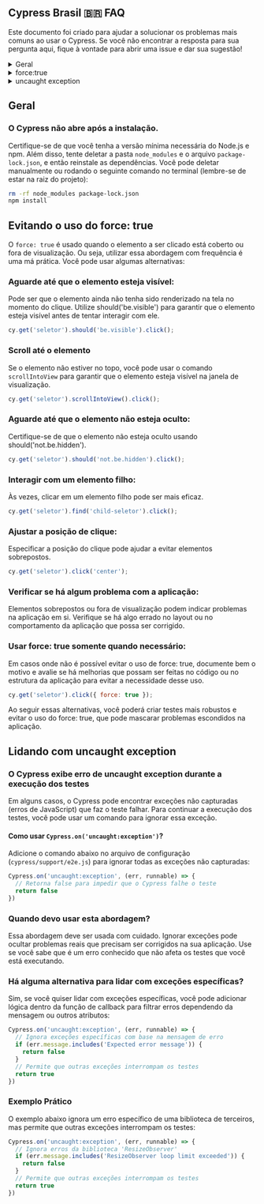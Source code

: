 ## Cypress Brasil 🇧🇷 FAQ

Este documento foi criado para ajudar a solucionar os problemas mais comuns ao usar o Cypress. Se você não encontrar a resposta para sua pergunta aqui, fique à vontade para abrir uma issue e dar sua sugestão!

<details>
  <summary>
    <a>Geral</a>
  </summary>
  
  <a name="geral"></a>
  
  - [Cypress não abre após a instalação](#o-cypress-não-abre-após-a-instalação)
</details>

<details>
  <summary>
    <a>force:true</a>
  </summary>
  
  <a name="force:true"></a>
  
  - [Evitando o uso do force:true](#force-true)
</details>

<details>
  <summary>
    <a>uncaught exception</a>
  </summary>
  
  <a name="uncaught exception"></a>  
  
  - [Lidando com uncaught exception](#lidando-com-uncaught-exception)
</details>




## Geral
### O Cypress não abre após a instalação.

Certifique-se de que você tenha a versão mínima necessária do Node.js e npm. Além disso, tente deletar a pasta `node_modules` e o arquivo `package-lock.json`, e então reinstale as dependências. Você pode deletar manualmente ou rodando o seguinte comando no terminal (lembre-se de estar na raiz do projeto):

```bash
rm -rf node_modules package-lock.json
npm install
```
## Evitando o uso do force: true

O `force: true` é usado quando o elemento a ser clicado está coberto ou fora de visualização. Ou seja, utilizar essa abordagem com frequência é uma má prática. Você pode usar algumas alternativas:

### Aguarde até que o elemento esteja visível:
Pode ser que o elemento ainda não tenha sido renderizado na tela no momento do clique. Utilize should('be.visible') para garantir que o elemento esteja visível antes de tentar interagir com ele.

```javascript
cy.get('seletor').should('be.visible').click();
```

### Scroll até o elemento
Se o elemento não estiver no topo, você pode usar o comando `scrollIntoView` para garantir que o elemento esteja visível na janela de visualização.

```javascript
cy.get('seletor').scrollIntoView().click();
```

### Aguarde até que o elemento não esteja oculto:
Certifique-se de que o elemento não esteja oculto usando should('not.be.hidden').

```javascript
cy.get('seletor').should('not.be.hidden').click();
```

### Interagir com um elemento filho:
Às vezes, clicar em um elemento filho pode ser mais eficaz.

```javascript
cy.get('seletor').find('child-seletor').click();
```

### Ajustar a posição de clique:
Especificar a posição do clique pode ajudar a evitar elementos sobrepostos.

```javascript
cy.get('seletor').click('center');
```

### Verificar se há algum problema com a aplicação:
Elementos sobrepostos ou fora de visualização podem indicar problemas na aplicação em si. Verifique se há algo errado no layout ou no comportamento da aplicação que possa ser corrigido.

### Usar force: true somente quando necessário:
Em casos onde não é possível evitar o uso de force: true, documente bem o motivo e avalie se há melhorias que possam ser feitas no código ou no estrutura da aplicação para evitar a necessidade desse uso.

```javascript
cy.get('seletor').click({ force: true });
```

Ao seguir essas alternativas, você poderá criar testes mais robustos e evitar o uso do force: true, que pode mascarar problemas escondidos na aplicação.

## Lidando com uncaught exception

### O Cypress exibe erro de uncaught exception durante a execução dos testes

Em alguns casos, o Cypress pode encontrar exceções não capturadas (erros de JavaScript) que faz o teste falhar. Para continuar a execução dos testes, você pode usar um comando para ignorar essa exceção.

#### Como usar `Cypress.on('uncaught:exception')`?

Adicione o comando abaixo no arquivo de configuração (`cypress/support/e2e.js`) para ignorar todas as exceções não capturadas:

```javascript
Cypress.on('uncaught:exception', (err, runnable) => {
  // Retorna false para impedir que o Cypress falhe o teste
  return false
})
```
### Quando devo usar esta abordagem?

Essa abordagem deve ser usada com cuidado. Ignorar exceções pode ocultar problemas reais que precisam ser corrigidos na sua aplicação. Use se você sabe que é um erro conhecido que não afeta os testes que você está executando.

### Há alguma alternativa para lidar com exceções específicas?

Sim, se você quiser lidar com exceções específicas, você pode adicionar lógica dentro da função de callback para filtrar erros dependendo da mensagem ou outros atributos:

```javascript
Cypress.on('uncaught:exception', (err, runnable) => {
  // Ignora exceções específicas com base na mensagem de erro
  if (err.message.includes('Expected error message')) {
    return false
  }
  // Permite que outras exceções interrompam os testes
  return true
})
```
### Exemplo Prático

O exemplo abaixo ignora um erro específico de uma biblioteca de terceiros, mas permite que outras exceções interrompam os testes:

```javascript
Cypress.on('uncaught:exception', (err, runnable) => {
  // Ignora erros da biblioteca 'ResizeObserver'
  if (err.message.includes('ResizeObserver loop limit exceeded')) {
    return false
  }
  // Permite que outras exceções interrompam os testes
  return true
})
```
